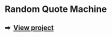 # Random Quote Machine

<!--
## ➡ &nbsp; [View project](https://mati-fernandez.github.io/random-quote-machine/) -->

<h2>➡&nbsp;
<a href="https://mati-fernandez.github.io/random-quote-machine/" target="_blank">View project</a>
</h2>
